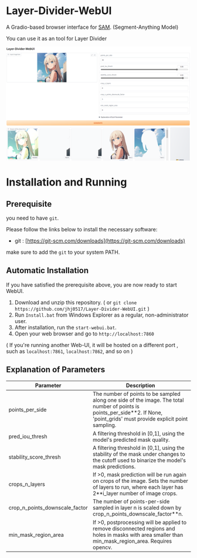 # Layer-Divider-WebUI
A Gradio-based browser interface for [SAM](https://github.com/facebookresearch/segment-anything). (Segment-Anything Model)

You can use it as an tool for Layer Divider

![Layer-Divider-WebUI](https://raw.githubusercontent.com/jhj0517/Layer-Divider-WebUI/master/screenshot.png?token=GHSAT0AAAAAAB7Z7LNSRWWOL4ANM2BXKFFMZBRJX4A)

# Installation and Running
## Prerequisite
you need to have `git`.

Please follow the links below to install the necessary software:
- git : [https://git-scm.com/downloads](https://git-scm.com/downloads)

make sure to add the `git` to your system PATH.

## Automatic Installation
If you have satisfied the prerequisite above, you are now ready to start WebUI.

1. Download and unzip this repository. ( or `git clone https://github.com/jhj0517/Layer-Divider-WebUI.git` )
2. Run `Install.bat` from Windows Explorer as a regular, non-administrator user.
3. After installation, run the `start-webui.bat`. 
4. Open your web browser and go to `http://localhost:7860`

( If you're running another Web-UI, it will be hosted on a different port , such as `localhost:7861`, `localhost:7862`, and so on )

## Explanation of Parameters

| Parameter                      | Description                                                                                                                                                                                                                                                                              |
|--------------------------------|------------------------------------------------------------------------------------------------------------------------------------------------------------------------------------------------------------------------------------------------------------------------------------------|
| points_per_side                | The number of points to be sampled along one side of the image. The total number of points is points_per_side**2. If None, 'point_grids' must provide explicit point sampling.                                                                                                            |
| pred_iou_thresh                | A filtering threshold in [0,1], using the model's predicted mask quality.                                                                                                                                                                                                               |
| stability_score_thresh         | A filtering threshold in [0,1], using the stability of the mask under changes to the cutoff used to binarize the model's mask predictions.                                                                                                                                             |
| crops_n_layers                 | If >0, mask prediction will be run again on crops of the image. Sets the number of layers to run, where each layer has 2**i_layer number of image crops.                                                                                                                                |
| crop_n_points_downscale_factor | The number of points-per-side sampled in layer n is scaled down by crop_n_points_downscale_factor**n.                                                                                                                                                                                 |
| min_mask_region_area           | If >0, postprocessing will be applied to remove disconnected regions and holes in masks with area smaller than min_mask_region_area. Requires opencv.                                                                                                                                  |



